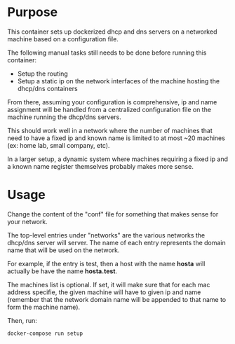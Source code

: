 # Purpose

This container sets up dockerized dhcp and dns servers on a networked machine based on a configuration file.

The following manual tasks still needs to be done before running this container:
- Setup the routing
- Setup a static ip on the network interfaces of the machine hosting the dhcp/dns containers

From there, assuming your configuration is comprehensive, ip and name assignment will be handled from a centralized configuration file on the machine running the dhcp/dns servers.

This should work well in a network where the number of machines that need to have a fixed ip and known name is limited to at most ~20 machines (ex: home lab, small company, etc). 

In a larger setup, a dynamic system where machines requiring a fixed ip and a known name register themselves probably makes more sense.

# Usage

Change the content of the "conf" file for something that makes sense for your network.

The top-level entries under "networks" are the various networks the dhcp/dns server will server. The name of each entry represents the domain name that will be used on the network.

For example, if the entry is test, then a host with the name **hosta** will actually be have the name **hosta.test**.

The machines list is optional. If set, it will make sure that for each mac address specifie, the given machine will have to given ip and name (remember that the network domain name will be appended to that name to form the machine name).

Then, run:

```
docker-compose run setup
```

